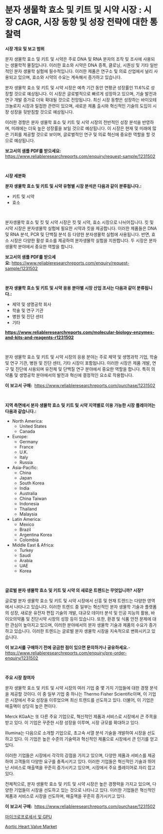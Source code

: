 <p><h1>분자 생물학 효소 및 키트 및 시약 시장 : 시장 CAGR, 시장 동향 및 성장 전략에 대한 통찰력</h1></p><p><strong>시장 개요 및 보고 범위</strong></p>
<p><p>분자 생물학 효소 및 키트 및 시약은 주로 DNA 및 RNA 분자의 조작 및 조사에 사용되는 생물학적 물질입니다. 이러한 효소와 시약은 DNA 증폭, 클로닝, 시퀀싱 및 기타 일반적인 분자 생물학 실험에 필수적입니다. 이러한 제품은 연구소 및 의료 산업에서 널리 사용되고 있으며, 효소와 시약의 수요는 계속해서 증가하고 있습니다.</p><p>분자 생물학 효소 및 키트 및 시약 시장은 예측 기간 동안 연평균 성장률인 11.6%로 성장할 것으로 예상됩니다. 이 시장은 글로벌적으로 빠르게 성장하고 있으며, 기술 발전과 연구 개발 증가로 더욱 확대될 것으로 전망됩니다. 최신 시장 동향은 성장하는 바이오테크놀로지 시장과 밀접한 관련이 있으며, 새로운 제품 출시와 혁신적인 기술의 도입이 시장 성장을 뒷받침할 것으로 예상됩니다.</p><p>이러한 경향은 분자 생물학 효소 및 키트 및 시약 시장의 전반적인 성장 분석을 반영하며, 미래에는 더욱 높은 성장률을 보일 것으로 예상됩니다. 이 시장은 현재 및 미래에 많은 기회를 제공할 것으로 보이며, 글로벌적인 연구 및 의료 혁신에 중요한 역할을 할 것으로 예상됩니다.</p></p>
<p><strong>보고서의 샘플 PDF를 받으세요:</strong> <a href="https://www.reliableresearchreports.com/enquiry/request-sample/1231502">https://www.reliableresearchreports.com/enquiry/request-sample/1231502</a></p>
<p>&nbsp;</p>
<p><strong>시장 세분화</strong></p>
<p><strong>분자 생물학 효소 및 키트 및 시약 유형별 시장 분석은 다음과 같이 분류됩니다.:</strong></p>
<p><ul><li>키트 및 시약</li><li>효소</li></ul></p>
<p>&nbsp;</p>
<p><p>분자생물학 효소 및 킷 및 시약 시장은 킷 및 시약, 효소 시장으로 나뉘어집니다. 킷 및 시약 시장은 분자생물학 실험에 필요한 시약과 킷을 제공합니다. 이러한 제품들은 DNA 및 RNA 분석, PCR 및 단백질 분석 등 다양한 분자생물학 실험에 사용됩니다. 반면, 효소 시장은 다양한 활성 효소를 제공하여 분자생물학 실험을 지원합니다. 두 시장은 분자생물학 분야에서 중요한 역할을 합니다.</p></p>
<p><strong>보고서의 샘플 PDF를 받으세요:</strong>&nbsp;<a href="https://www.reliableresearchreports.com/enquiry/request-sample/1231502">https://www.reliableresearchreports.com/enquiry/request-sample/1231502</a></p>
<p>&nbsp;</p>
<p><strong> 분자 생물학 효소 및 키트 및 시약 응용 분야별 시장 산업 조사는 다음과 같이 분류됩니다.:</strong></p>
<p><ul><li>제약 및 생명공학 회사</li><li>학술 및 연구 기관</li><li>병원 및 진단 센터</li><li>기타</li></ul></p>
<p><strong><a href="https://www.reliableresearchreports.com/molecular-biology-enzymes-and-kits-and-reagents-r1231502">https://www.reliableresearchreports.com/molecular-biology-enzymes-and-kits-and-reagents-r1231502</a></strong></p>
<p>&nbsp;</p>
<p><p>분자 생물학 효소 및 키트 및 시약 시장의 응용 분야는 주로 제약 및 생명과학 기업, 학술 및 연구 기관, 병원 및 진단 센터, 기타 시장이 포함됩니다. 이러한 시장은 제품 개발, 연구 및 진단에 사용되며 유전체 및 단백질 연구 분야에서 중요한 역할을 합니다. 특히 의약품 및 생명공학 분야에서의 발전과 혁신에 결정적인 요소로 작용합니다.</p></p>
<p><strong>이 보고서 구매:</strong>&nbsp; <a href="https://www.reliableresearchreports.com/purchase/1231502">https://www.reliableresearchreports.com/purchase/1231502</a></p>
<p>&nbsp;</p>
<p><strong>지역 측면에서 분자 생물학 효소 및 키트 및 시약 지역별로 이용 가능한 시장 플레이어는 다음과 같습니다.:</strong></p>
<p><ul>
    <li>
        North America:
        <ul>
            <li>United States</li>
            <li>Canada</li>
        </ul>
    </li>
    <li>
        Europe:
        <ul>
            <li>Germany</li>
            <li>France</li>
            <li>U.K.</li>
            <li>Italy</li>
            <li>Russia</li>
        </ul>
    </li>
    <li>
        Asia-Pacific:
        <ul>
            <li>China</li>
            <li>Japan</li>
            <li>South Korea</li>
            <li>India</li>
            <li>Australia</li>
            <li>China Taiwan</li>
            <li>Indonesia</li>
            <li>Thailand</li>
            <li>Malaysia</li>
        </ul>
    </li>
    <li>
        Latin America:
        <ul>
            <li>Mexico</li>
            <li>Brazil</li>
            <li>Argentina Korea</li>
            <li>Colombia</li>
        </ul>
    </li>
    <li>
        Middle East & Africa:
        <ul>
            <li>Turkey</li>
            <li>Saudi</li>
            <li>Arabia</li>
            <li>UAE</li>
            <li>Korea</li>
        </ul>
    </li>
    </ul></p>
<p>&nbsp;</p>
<p><strong>글로벌 분자 생물학 효소 및 키트 및 시약 의 새로운 트렌드는 무엇입니까? 시장?</strong></p>
<p><p>글로벌 분자 생물학 효소 및 키트 및 시약 시장에서 신흥 및 현재 트렌드는 다양한 영역에서 나타나고 있습니다. 이러한 트렌드 중 일부는 혁신적인 분자 생물학 기술과 플랫폼의 성장, 새로운 유전자 편집 기술의 개발, 대규모 데이터 분석 및 인공 지능의 활용, 바이오의약품 및 진단시약 시장의 성장 등이 있습니다. 또한, 환경 및 식품 안전 문제에 대한 관심이 높아지고 있으며, 이러한 분야에서의 분자 생물학 기술과 제품의 수요가 증가하고 있습니다. 이러한 트렌드는 글로벌 분자 생물학 시장을 지속적으로 변화시키고 있습니다.</p></p>
<p><strong>이 보고서를 구매하기 전에 궁금한 점이 있으면 문의하거나 공유하세요.</strong>- <a href="https://www.reliableresearchreports.com/enquiry/pre-order-enquiry/1231502">https://www.reliableresearchreports.com/enquiry/pre-order-enquiry/1231502</a></p>
<p>&nbsp;</p>
<p><strong>주요 시장 참여자</strong></p>
<p><p>분자 생물학 효소 및 키트 및 시약 시장의 여러 기업 중 몇 가지 기업들에 대한 경쟁 분석을 제공할 것이다. 이 중 일부 기업 중 하나는 Thermo Fisher Scientific이며, 이 기업은 시장에서 주요 성장을 이루었으며 최신 트렌드를 선도하고 있다. 더불어, 이 기업은 매출액이 상당히 높은 편이다.</p><p>Merck KGaA는 또 다른 주요 기업으로, 혁신적인 제품과 서비스로 시장에서 큰 주목을 받고 있다. 이 기업은 꾸준한 시장 성장을 이루며, 시장 규모를 확대하고 있다.</p><p>Illumina는 다음으로 소개할 기업으로, 초고속 서열 분석 기술을 개발하여 시장을 선도하고 있다. 이 기업은 높은 수준의 기술력과 혁신적인 제품으로 시장에서 큰 인기를 얻고 있다.</p><p>이러한 기업들은 시장에서 각각의 강점을 가지고 있으며, 다양한 제품과 서비스를 제공하여 고객들의 다양한 요구를 충족시키고 있다. 이러한 기업들은 혁신적인 기술과 뛰어난 서비스로 매출액을 꾸준히 증가시키고 있으며, 시장에서 주요 플레이어로 자리 잡고 있다.</p><p>전체적으로, 분자 생물학 효소 및 키트 및 시약 시장은 높은 경쟁력을 가지고 있으며, 다양한 기업들이 시장을 선도하고 있는 것으로 나타나고 있다. 이러한 기업들은 혁신적인 제품과 서비스로 시장을 선도하며, 매출액을 꾸준히 증가시키고 있다.</p></p>
<p><strong>이 보고서 구매:</strong>&nbsp;&nbsp;<a href="https://www.reliableresearchreports.com/purchase/1231502">https://www.reliableresearchreports.com/purchase/1231502</a></p>
<p><p><a href="https://github.com/darrellockm3ytan895656/Market-Research-Report-List-1/blob/main/447395922188.md">마이크로프로세서 및 GPU</a></p><p><a href="https://github.com/Sinjinluong3e0awx2m195k76/Market-Research-Report-List-2/blob/main/aortic-heart-valve-market.md">Aortic Heart Valve Market</a></p></p>